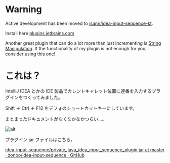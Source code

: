 # Warning
Active development has been moved to [isann/idea-input-sequence-kt](https://github.com/isann/idea-input-sequence-kt).

Install here [plugins.jetbrains.com](https://plugins.jetbrains.com/plugin/16304-inputsequence)

Another great plugin that can do a lot more than just incrementing is [String Manipulation](https://plugins.jetbrains.com/plugin/2162-string-manipulation).
If the functionality of my plugin is not enough for you, consider using this one!


# これは？
IntelliJ IDEA とかの IDE 製品でカレントキャレット位置に連番を入力するプラグインをつくってみました。

Shift ＋ Ctrl ＋ F12 をデフォのショートカットキーにしています。

まとまったドキュメントがなくなかなかつらい…。

![alt](https://raw.githubusercontent.com/zonoo/idea-input-sequence/master/dist/image.gif "title")

プラグイン jar ファイルはこちら。

[idea-input-sequence/private_java_idea_input_sequence_plugin.jar at master · zonoo/idea-input-sequence · GitHub](https://github.com/zonoo/idea-input-sequence/blob/master/dist/private_java_idea_input_sequence_plugin.jar)
